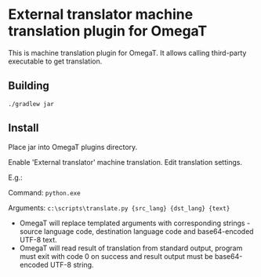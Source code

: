 # External translator machine translation plugin for OmegaT

This is machine translation plugin for OmegaT. It allows calling third-party executable to get translation.

## Building

```
./gradlew jar 
```

## Install

Place jar into OmegaT plugins directory.

Enable 'External translator' machine translation. Edit translation settings.

E.g.:

Command: `python.exe`

Arguments: `c:\scripts\translate.py {src_lang} {dst_lang} {text}`

* OmegaT will replace templated arguments with corresponding strings - source language code, destination language code and base64-encoded UTF-8 text.
* OmegaT will read result of translation from standard output, program must exit with code 0 on success and result output must be base64-encoded UTF-8 string.